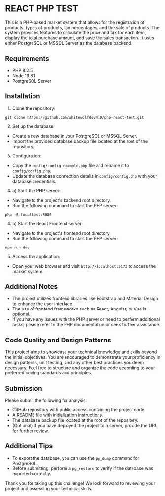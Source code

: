 # REACT PHP TEST

This is a PHP-based market system that allows for the registration of products, types of products, tax percentages, and the sale of products. The system provides features to calculate the price and tax for each item, display the total purchase amount, and save the sales transaction. It uses either PostgreSQL or MSSQL Server as the database backend.

## Requirements

- PHP 8.2.5
- Node 19.8.1
- PostgreSQL Server

## Installation

1. Clone the repository:

```
git clone https://github.com/whitewolfdev410/php-react-test.git
```

2. Set up the database:

- Create a new database in your PostgreSQL or MSSQL Server.
- Import the provided database backup file located at the root of the repository.

3. Configuration:

- Copy the `config/config.example.php` file and rename it to `config/config.php`.
- Update the database connection details in `config/config.php` with your database credentials.

4. a) Start the PHP server:

- Navigate to the project's backend root directory.
- Run the following command to start the PHP server:

```
php -S localhost:8080
```

4. b) Start the React Frontend server:

- Navigate to the project's frontend root directory.
- Run the following command to start the PHP server:

```
npm run dev
```

5. Access the application:

- Open your web browser and visit `http://localhost:5173` to access the market system.

## Additional Notes

- The project utilizes frontend libraries like Bootstrap and Material Design to enhance the user interface.
- The use of frontend frameworks such as React, Angular, or Vue is optional.
- If you have any issues with the PHP server or need to perform additional tasks, please refer to the PHP documentation or seek further assistance.

## Code Quality and Design Patterns

This project aims to showcase your technical knowledge and skills beyond the initial objectives. You are encouraged to demonstrate your proficiency in design patterns, unit testing, and any other best practices you deem necessary. Feel free to structure and organize the code according to your preferred coding standards and principles.

## Submission

Please submit the following for analysis:

- GitHub repository with public access containing the project code.
- A README file with initialization instructions.
- The database backup file located at the root of the repository.
- (Optional) If you have deployed the project to a server, provide the URL for further review.

## Additional Tips

- To export the database, you can use the `pg_dump` command for PostgreSQL.
- Before submitting, perform a `pg_restore` to verify if the database was exported correctly.

Thank you for taking up this challenge! We look forward to reviewing your project and assessing your technical skills.
